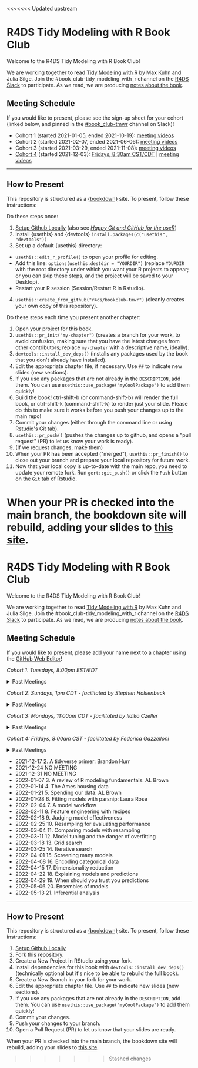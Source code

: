 <<<<<<< Updated upstream
# R4DS Tidy Modeling with R Book Club

Welcome to the R4DS Tidy Modeling with R Book Club!

We are working together to read [Tidy Modeling with R](https://www.tmwr.org/) by Max Kuhn and Julia Silge.
Join the #book_club-tidy_modeling_with_r channel on the [R4DS Slack](https://r4ds.io/join) to participate.
As we read, we are producing [notes about the book](https://r4ds.github.io/bookclub-tmwr/).

## Meeting Schedule

If you would like to present, please see the sign-up sheet for your cohort (linked below, and pinned in the [#book_club-tmwr](https://rfordatascience.slack.com/archives/BOOKCHANNELID) channel on Slack)!

- Cohort 1 (started 2021-01-05, ended 2021-10-19): [meeting videos](https://www.youtube.com/playlist?list=PL3x6DOfs2NGgP7y2sOGcYNGFd_9pORpYG)
- Cohort 2 (started 2021-02-07, ended 2021-06-06): [meeting videos](https://www.youtube.com/playlist?list=PL3x6DOfs2NGggq4ssmi3KnOMwODhGz33W)
- Cohort 3 (started 2021-03-29, ended 2021-11-08): [meeting videos](https://www.youtube.com/playlist?list=PL3x6DOfs2NGiAi_0odUkLGxz0ZpFlugg-)
- [Cohort 4](https://docs.google.com/spreadsheets/d/1-S1UbKWay_TeR5n9LkztZY2XXrMjZr3snl1srPvTvH4/edit#gid=0) (started 2021-12-03): [Fridays, 8:30am CST/CDT](https://www.timeanddate.com/worldclock/converter.html?iso=20211203T140000&p1=24) | [meeting videos](https://www.youtube.com/playlist?list=PL3x6DOfs2NGgb6mnvCMUVWEQ4AtLsIxwS)


<hr>  

## How to Present

This repository is structured as a [{bookdown}](https://CRAN.R-project.org/package=bookdown) site.
To present, follow these instructions:

Do these steps once:

1. [Setup Github Locally](https://www.youtube.com/watch?v=hNUNPkoledI) (also see [_Happy Git and GitHub for the useR_](https://happygitwithr.com/github-acct.html))
2. Install {usethis} and {devtools} `install.packages(c("usethis", "devtools"))`
3. Set up a default {usethis} directory:
  - `usethis::edit_r_profile()` to open your profile for editing.
  - Add this line: `options(usethis.destdir = "YOURDIR")` (replace `YOURDIR` with the root directory under which you want your R projects to appear; or you can skip these steps, and the project will be saved to your Desktop).
  - Restart your R session (Session/Restart R in Rstudio).
4. `usethis::create_from_github("r4ds/bookclub-tmwr")` (cleanly creates your own copy of this repository).

Do these steps each time you present another chapter:

1. Open your project for this book.
2. `usethis::pr_init("my-chapter")` (creates a branch for your work, to avoid confusion, making sure that you have the latest changes from other contributors; replace `my-chapter` with a descriptive name, ideally).
3. `devtools::install_dev_deps()` (installs any packages used by the book that you don't already have installed).
4. Edit the appropriate chapter file, if necessary. Use `##` to indicate new slides (new sections).
5. If you use any packages that are not already in the `DESCRIPTION`, add them. You can use `usethis::use_package("myCoolPackage")` to add them quickly!
6. Build the book! ctrl-shift-b (or command-shift-b) will render the full book, or ctrl-shift-k (command-shift-k) to render just your slide. Please do this to make sure it works before you push your changes up to the main repo!
7. Commit your changes (either through the command line or using Rstudio's Git tab).
8. `usethis::pr_push()` (pushes the changes up to github, and opens a "pull request" (PR) to let us know your work is ready).
9. (If we request changes, make them)
10. When your PR has been accepted ("merged"), `usethis::pr_finish()` to close out your branch and prepare your local repository for future work.
11. Now that your local copy is up-to-date with the main repo, you need to update your remote fork. Run `gert::git_push()` or click the `Push` button on the `Git` tab of Rstudio.

When your PR is checked into the main branch, the bookdown site will rebuild, adding your slides to [this site](https://r4ds.github.io/bookclub-tmwr/).
=======
# R4DS Tidy Modeling with R Book Club

Welcome to the R4DS Tidy Modeling with R Book Club!

We are working together to read [Tidy Modeling with R](https://www.tmwr.org/) by Max Kuhn and Julia Silge.
Join the #book_club-tidy_modeling_with_r channel on the [R4DS Slack](https://r4ds.io/join) to participate.
As we read, we are producing [notes about the book](https://r4ds.github.io/bookclub-tmwr/).

## Meeting Schedule

If you would like to present, please add your name next to a chapter using the [GitHub Web Editor](https://youtu.be/d41oc2OMAuI)!

*Cohort 1: Tuesdays, 8:00pm EST/EDT*

<details>
  <summary> Past Meetings </summary>

- 2021-01-05: Chapter 1: Software for modeling: Jon Harmon
- 2021-01-12: Chapter 2: A tidyverse primer: Jonathan Trattner
- 2021-01-19: Chapter 3: A review of R modeling fundamentals: Tony ElHabr
- 2021-01-26: Chapter 4: The Ames housing data: Tan Ho
- 2021-02-02: Chapter 5: Spending our data: Asmae Toumi
- 2021-02-09: Chapter 6: Feature engineering with recipes: Pavitra Chakravarty
- 2021-02-16: Chapter 7: Fitting models with parsnip: Jordan Krogmann
- 2021-02-23: Chapter 8: A model workflow: Ben Gramza
- 2021-03-02: Chapter 9: Judging model effectiveness: Joe Sydlowski
- 2021-03-09: Q&A with authors Max Kuhn & Julia Silge: Chapters 1-9
- 2021-03-16: Chapter 10: Resampling for evaluating performance: Asmae Toumi/Jon Harmon
- 2021-03-23: Chapter 11: Comparing models with resampling: Jon Harmon
- 2021-03-30: Chapter 12: Modeling tuning and the dangers of overfitting: Andrew Farina
- 2021-04-06: Chapter 13: Grid search: Jim Gruman
- 2021-04-13: Chapter 14: Iterative search: Asmae Toumi
- 2021-04-20: Chapter 15: Screening many models: Tony ElHabr
- 2021-05-11: What we missed about {workflowsets}
- 2021-05-18: Q&A with authors Max Kuhn & Julia Silge: Chapters 10-15
</details>


*Cohort 2: Sundays, 1pm CDT - facilitated by Stephen Holsenbeck*

<details>
  <summary> Past Meetings </summary>

- 2021-02-07: Chapter 1: Software for modeling: Stephen Holsenbeck
- 2021-02-14: Chapter 2: A tidyverse primer: Kevin Kent
- 2021-02-21: Chapter 3: A review of R modeling fundamentals: Layla Bouzoubaa
- 2021-02-28: Chapter 4: The Ames housing data: Amélie Gourdon-Kanhukamwe
- 2021-03-07: Chapter 5: Spending our data: Amélie Gourdon-Kanhukamwe
- 2021-03-21: Chapter 6: Feature engineering with recipes: Graeme Davidson
- 2021-03-28: AI Ethics
- 2021-04-11: Chapter 7: Fitting models with parsnip: Shamsuddeen Hassan Muhammad
- 2021-04-18: Chapter 9: Judging model effectiveness: Luke Shaw
- 2021-04-25: Chapter 8: A model workflow: Kevin Kent
- 2021-05-02: Chapter 10: Resampling for evaluating performance: Rahul Bahadur
- 2021-05-09: Chapter 11: Comparing models with resampling: Graeme Davidson
- **2021-05-16: Chapter 12: Model tuning and the dangers of overfitting: Shamsuddeen Hassan Muhammad**
- 2021-05-23: Chapter 13: Grid search: Stephen Holsenbeck
- 2021-05-30: Appendix A: Recommended preoprocessing
- 2021-06-06: Chapter 14: Iterative search
- 2021-06-13: Chapter 15: Screening many models
</details>


*Cohort 3: Mondays, 11:00am CDT - facilitated by Ildiko Czeller*

<details>
  <summary> Past Meetings </summary>

- 2021-03-29: Chapter 1: Software for modeling: Ildiko Czeller
- 2021-04-05: Chapter 2: A tidyverse primer: Daniel Chen
- 2021-04-12: Chapter 3: A review of R modeling fundamentals: Edgar Zamora
- 2021-04-19: Chapter 4: The Ames housing data: Jiwan Heo
- 2021-04-26: Chapter 5: Spending our data: Ildiko Czeller
- 2021-05-24: Chapter 6: Feature engineering with recipes: Priyanka Gagneja
- 2021-06-07: Chapter 7: Fitting models with parsnip: Toryn Schafer
- 2021-06-14: Chapter 8: A model workflow: Ildiko Czeller
- 2021-06-28: Chapter 9: Judging model effectiveness: Federica Gazzelloni
- 2021-07-05: Chapter 10: Resampling for evaluating performance: Jiwan Heo
- 2021-07-19: Chapter 11: Comparing models with resampling: Edgar Zamora
- 2021-07-26: Chapter 12: Model tuning and the dangers of overfitting: Daniel Chen
- 2021-08-09: Chapter 13: Grid search: Jiwan Heo
- 2021-08-16: Chapter 14: Iterative search: Ildiko Czeller
- 2021-08-23: Chapter 15: Screening many models: Federica Gazzelloni
- 2021-09-20: Chapter 17: Dimensionality reduction: Ildiko Czeller & Federica Gazzelloni
- 2021-09-27: Chapter 18: Explaining models and predictions: Ildiko Czeller & Federica Gazzelloni  
- 2021-10-04: Chapter 19: When should you trust your predictions?: Ildiko Czeller & Federica Gazzelloni  
- 2021-10-18: Chapter 20: Ensembles of models: Jiwan Heo
</details>


*Cohort 4: Fridays, 8:00am CST - facilitated by Federica Gazzelloni*

<details>
  <summary> Past Meetings </summary>
  	
- 2021-12-03	0. Hello World - Book_club Intro: Federica Gazzelloni
- 2021-12-10	1. Software for modeling: Federica Gazzelloni	

</details>

- 2021-12-17	2. A tidyverse primer: Brandon Hurr	
- 2021-12-24	NO MEETING	
- 2021-12-31	NO MEETING	
- 2022-01-07	3. A review of R modeling fundamentals: AL Brown	
- 2022-01-14	4. The Ames housing data	
- 2022-01-21	5. Spending our data: AL Brown	
- 2022-01-28	6. Fitting models with parsnip: Laura Rose	
- 2022-02-04	7. A model workflow	
- 2022-02-11	8. Feature engineering with recipes	
- 2022-02-18	9. Judging model effectiveness	
- 2022-02-25	10. Resampling for evaluating performance	
- 2022-03-04	11. Comparing models with resampling	
- 2022-03-11	12. Model tuning and the danger of overfitting	
- 2022-03-18	13. Grid search	
- 2022-03-25	14. Iterative search	
- 2022-04-01	15. Screening many models	
- 2022-04-08	16. Encoding categorical data	
- 2022-04-15	17. Dimensionality reduction	
- 2022-04-22	18. Explaining models and predictions	
- 2022-04-29	19. When should you trust you predictions	
- 2022-05-06	20. Ensembles of models	
- 2022-05-13	21. Inferential analysis	

<hr>  

## How to Present

This repository is structured as a [{bookdown}](https://CRAN.R-project.org/package=bookdown) site.
To present, follow these instructions:

1. [Setup Github Locally](https://www.youtube.com/watch?v=hNUNPkoledI)
2. Fork this repository.
3. Create a New Project in RStudio using your fork.
4. Install dependencies for this book with `devtools::install_dev_deps()` (technically optional but it's nice to be able to rebuild the full book).
5. Create a New Branch in your fork for your work.
6. Edit the appropriate chapter file. Use `##` to indicate new slides (new sections).
7. If you use any packages that are not already in the `DESCRIPTION`, add them. You can use `usethis::use_package("myCoolPackage")` to add them quickly!
8. Commit your changes.
9. Push your changes to your branch.
10. Open a Pull Request (PR) to let us know that your slides are ready.

When your PR is checked into the main branch, the bookdown site will rebuild, adding your slides to [this site](https://r4ds.github.io/bookclub-tmwr/).
>>>>>>> Stashed changes
